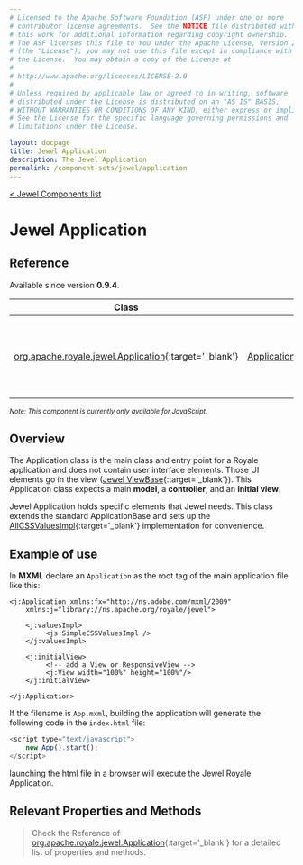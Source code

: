 ```yaml
---
# Licensed to the Apache Software Foundation (ASF) under one or more
# contributor license agreements.  See the NOTICE file distributed with
# this work for additional information regarding copyright ownership.
# The ASF licenses this file to You under the Apache License, Version 2.0
# (the "License"); you may not use this file except in compliance with
# the License.  You may obtain a copy of the License at
# 
# http://www.apache.org/licenses/LICENSE-2.0
# 
# Unless required by applicable law or agreed to in writing, software
# distributed under the License is distributed on an "AS IS" BASIS,
# WITHOUT WARRANTIES OR CONDITIONS OF ANY KIND, either express or implied.
# See the License for the specific language governing permissions and
# limitations under the License.

layout: docpage
title: Jewel Application
description: The Jewel Application
permalink: /component-sets/jewel/application
---
```

[< Jewel Components list](component-sets/jewel)

# Jewel Application

## Reference

Available since version __0.9.4__.

| Class                 	    | Extends                           | Implements	                    |
|------------------------------	|----------------------------------	|---------------------------------  |
| [org.apache.royale.jewel.Application](https://royale.apache.org/asdoc/index.html#!org.apache.royale.jewel/Application){:target='_blank'} | [ApplicationBase](https://royale.apache.org/asdoc/index.html#!org.apache.royale.core/ApplicationBase){:target='_blank'} | [IStrand](https://royale.apache.org/asdoc/index.html#!org.apache.royale.core/IStrand){:target='_blank'}, [IParent](https://royale.apache.org/asdoc/index.html#!org.apache.royale.core/IParent){:target='_blank'}, [IEventDispatcher](https://royale.apache.org/asdoc/index.html#!org.apache.royale.events/IEventDispatcher){:target='_blank'}, [IInitialViewApplication](https://royale.apache.org/asdoc/index.html#!org.apache.royale.core/IInitialViewApplication){:target='_blank'}, [IPopUpHost](https://royale.apache.org/asdoc/index.html#!org.apache.royale.core/IPopUpHost){:target='_blank'}, [IPopUpHostParent](https://royale.apache.org/asdoc/index.html#!org.apache.royale.core/IPopUpHostParent){:target='_blank'}, [IRenderedObject](https://royale.apache.org/asdoc/index.html#!org.apache.royale.core/IRenderedObject){:target='_blank'} |

<sup>_Note: This component is currently only available for JavaScript._</sup>

## Overview

The Application class is the main class and entry point for a Royale application and does not contain user interface elements. Those UI elements go in the view ([Jewel ViewBase](https://royale.apache.org/asdoc/index.html#!org.apache.royale.jewel.supportClasses.view/ViewBase){:target='_blank'}). This Application class expects a main __model__, a __controller__, and an __initial view__.

Jewel Application holds specific elements that Jewel needs. This class extends the standard ApplicationBase and sets up the [AllCSSValuesImpl](https://royale.apache.org/asdoc/index.html#!org.apache.royale.core/AllCSSValuesImpl){:target='_blank'} implementation for convenience.

## Example of use

In __MXML__ declare an `Application` as the root tag of the main application file like this:

```mxml
<j:Application xmlns:fx="http://ns.adobe.com/mxml/2009" 
	xmlns:j="library://ns.apache.org/royale/jewel">

    <j:valuesImpl>
         <js:SimpleCSSValuesImpl />
    </j:valuesImpl>

    <j:initialView>
         <!-- add a View or ResponsiveView -->
         <j:View width="100%" height="100%"/>
    </j:initialView>

</j:Application>
```

If the filename is `App.mxml`, building the application will generate the following code in the `index.html` file: 

```javascript
<script type="text/javascript">
	new App().start();
</script>
```

launching the html file in a browser will execute the Jewel Royale Application.

## Relevant Properties and Methods

> Check the Reference of [org.apache.royale.jewel.Application](https://royale.apache.org/asdoc/index.html#!org.apache.royale.jewel/Application){:target='_blank'} for a detailed list of properties and methods.

